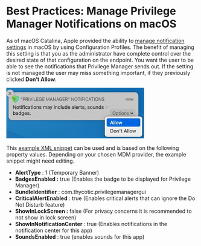 [title]: # (macOS Notifications)
[tags]: # (manage,alerts,notifications)
[priority]: # (2)

# Best Practices: Manage Privilege Manager Notifications on macOS

As of macOS Catalina, Apple provided the ability to [manage notification settings](https://developer.apple.com/documentation/devicemanagement/notifications/notificationsettingsitem) in macOS by using Configuration Profiles. The benefit of managing this setting is that you as the administrator have complete control over the desired state of that configuration on the endpoint. You want the user to be able to see the notifications that Privilege Manager sends out. If the setting is not managed the user may miss something important, if they previously clicked __Don’t Allow__.

![manage notifications](images/macOS-notifications.png "Notification prompt to Allow/Don't Allow")

This [example XML snippet](scripts/manage-notifications.xml) can be used and is based on the following property values. Depending on your chosen MDM provider, the example snippet might need editing.

* __AlertType__ : 1 (Temporary Banner)
* __BadgesEnabled :__ true (Enables the badge to be displayed for Privilege Manager)
* __BundleIdentifier__ : com.thycotic.privilegemanagergui
* __CriticalAlertEnabled__ : true (Enables critical alerts that can ignore the Do Not Disturb feature)
* __ShowInLockScreen :__ false (For privacy concerns it is recommended to not show in lock screen)
* __ShowInNotificationCenter__ : true (Enables notifications in the notification center for this app)
* __SoundsEnabled__ : true (enables sounds for this app)
